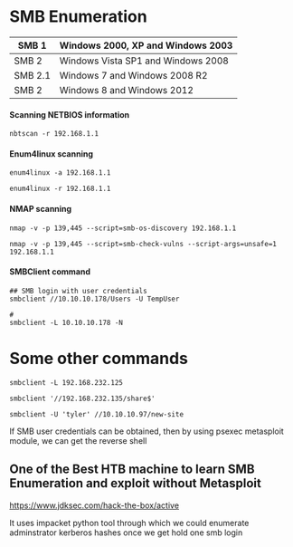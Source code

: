 # SMB Enumeration


|  SMB 1 	|  Windows 2000, XP and Windows 2003  	|
|---	    |---	                                  |
| SMB 2  	|  Windows Vista SP1 and Windows 2008 	|
| SMB 2.1 |  Windows 7 and Windows 2008 R2      	|
|  SMB 2 	|   Windows 8 and Windows 2012        	|


#### Scanning NETBIOS information
```
nbtscan -r 192.168.1.1
```
#### Enum4linux scanning
```
enum4linux -a 192.168.1.1

enum4linux -r 192.168.1.1
```
#### NMAP scanning
```
nmap -v -p 139,445 --script=smb-os-discovery 192.168.1.1

nmap -v -p 139,445 --script=smb-check-vulns --script-args=unsafe=1 192.168.1.1
```

#### SMBClient command


```
## SMB login with user credentials
smbclient //10.10.10.178/Users -U TempUser  

# 
smbclient -L 10.10.10.178 -N
```

# Some other commands

```
smbclient -L 192.168.232.125

smbclient '//192.168.232.135/share$'

smbclient -U 'tyler' //10.10.10.97/new-site
```



If SMB user credentials can be obtained, then by using psexec metasploit module, we can get the reverse shell 


## One of the Best HTB machine to learn SMB Enumeration and exploit without Metasploit

https://www.jdksec.com/hack-the-box/active

It uses impacket python tool through which we could enumerate adminstrator kerberos hashes once we get hold one smb login



